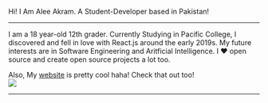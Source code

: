 Hi! I Am Alee Akram. A Student-Developer based in Pakistan!
<hr>
I am a 18 year-old 12th grader. Currently Studying in Pacific College, I discovered and fell in love with React.js around the early 2019s. My future interests are in Software Engineering and Aritficial Intelligence. I ❤️ open source and create open source projects a lot too.

Also, My <a href="https://prokeyshub.com/">website</a> is pretty cool haha! Check that out too!
<br>
<img src="https://camo.githubusercontent.com/bb04abcbc9e34eb53c93a9ee9bace020ef9596abbceeb8c68183bc26521ee445/68747470733a2f2f6769746875622d70726f66696c652d74726f7068792e76657263656c2e6170702f3f757365726e616d653d72697468756c6b616d657368267468656d653d6f6e656461726b26636f6c756d6e3d37"/>
<hr>
